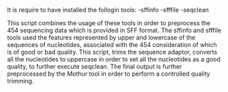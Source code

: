 It is require to have installed the follogin tools:
-sffinfo
-sfffile
-seqclean

This script combines the usage of these tools in order to preprocess the 454 sequencing data which is provided in SFF format. The sffinfo and sfffile tools used the features represented by upper and lowercase of the sequences of nucleotides, associated with the 454 consideration of which is of good or bad quality. This script, trims the sequence adaptor, converts all the nucleotides to uppercase in order to set all the nucleotides as a good quality, to further execute seqclean. The final output is further preprocessed by the Mothur tool in order to perform a controlled quality trimming.
